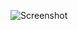 ![Screenshot](https://raw.githubusercontent.com/Cryakl/Ultimate-RAT-Collection/refs/heads/main/TequilaBandita/Tequila%20Bandita%201.2b3[chinese]/Screenshot.png)

